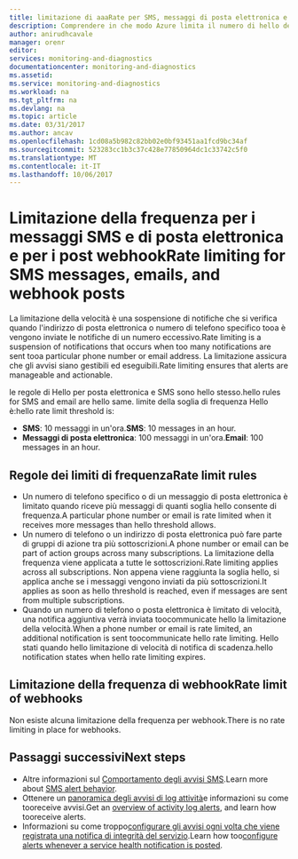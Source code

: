 ```yaml
---
title: limitazione di aaaRate per SMS, messaggi di posta elettronica e ai webhook | Documenti Microsoft
description: Comprendere in che modo Azure limita il numero di hello delle possibili notifiche SMS, posta elettronica o webhook da un gruppo di azioni.
author: anirudhcavale
manager: orenr
editor: 
services: monitoring-and-diagnostics
documentationcenter: monitoring-and-diagnostics
ms.assetid: 
ms.service: monitoring-and-diagnostics
ms.workload: na
ms.tgt_pltfrm: na
ms.devlang: na
ms.topic: article
ms.date: 03/31/2017
ms.author: ancav
ms.openlocfilehash: 1cd08a5b982c82bb02e0bf93451aa1fcd9bc34af
ms.sourcegitcommit: 523283cc1b3c37c428e77850964dc1c33742c5f0
ms.translationtype: MT
ms.contentlocale: it-IT
ms.lasthandoff: 10/06/2017
---
```

# <a name="rate-limiting-for-sms-messages-emails-and-webhook-posts"></a><span data-ttu-id="15212-103">Limitazione della frequenza per i messaggi SMS e di posta elettronica e per i post webhook</span><span class="sxs-lookup"><span data-stu-id="15212-103">Rate limiting for SMS messages, emails, and webhook posts</span></span>
<span data-ttu-id="15212-104">La limitazione della velocità è una sospensione di notifiche che si verifica quando l'indirizzo di posta elettronica o numero di telefono specifico tooa è vengono inviate le notifiche di un numero eccessivo.</span><span class="sxs-lookup"><span data-stu-id="15212-104">Rate limiting is a suspension of notifications that occurs when too many notifications are sent tooa particular phone number or email address.</span></span> <span data-ttu-id="15212-105">La limitazione assicura che gli avvisi siano gestibili ed eseguibili.</span><span class="sxs-lookup"><span data-stu-id="15212-105">Rate limiting ensures that alerts are manageable and actionable.</span></span>

<span data-ttu-id="15212-106">le regole di Hello per posta elettronica e SMS sono hello stesso.</span><span class="sxs-lookup"><span data-stu-id="15212-106">hello rules for SMS and email are hello same.</span></span> <span data-ttu-id="15212-107">limite della soglia di frequenza Hello è:</span><span class="sxs-lookup"><span data-stu-id="15212-107">hello rate limit threshold is:</span></span>

 - <span data-ttu-id="15212-108">**SMS**: 10 messaggi in un'ora.</span><span class="sxs-lookup"><span data-stu-id="15212-108">**SMS**: 10 messages in an hour.</span></span>
 - <span data-ttu-id="15212-109">**Messaggi di posta elettronica**: 100 messaggi in un'ora.</span><span class="sxs-lookup"><span data-stu-id="15212-109">**Email**: 100 messages in an hour.</span></span>

## <a name="rate-limit-rules"></a><span data-ttu-id="15212-110">Regole dei limiti di frequenza</span><span class="sxs-lookup"><span data-stu-id="15212-110">Rate limit rules</span></span>
- <span data-ttu-id="15212-111">Un numero di telefono specifico o di un messaggio di posta elettronica è limitato quando riceve più messaggi di quanti soglia hello consente di frequenza.</span><span class="sxs-lookup"><span data-stu-id="15212-111">A particular phone number or email is rate limited when it receives more messages than hello threshold allows.</span></span>
- <span data-ttu-id="15212-112">Un numero di telefono o un indirizzo di posta elettronica può fare parte di gruppi di azione tra più sottoscrizioni.</span><span class="sxs-lookup"><span data-stu-id="15212-112">A phone number or email can be part of action groups across many subscriptions.</span></span> <span data-ttu-id="15212-113">La limitazione della frequenza viene applicata a tutte le sottoscrizioni.</span><span class="sxs-lookup"><span data-stu-id="15212-113">Rate limiting applies across all subscriptions.</span></span> <span data-ttu-id="15212-114">Non appena viene raggiunta la soglia hello, si applica anche se i messaggi vengono inviati da più sottoscrizioni.</span><span class="sxs-lookup"><span data-stu-id="15212-114">It applies as soon as hello threshold is reached, even if messages are sent from multiple subscriptions.</span></span>  
- <span data-ttu-id="15212-115">Quando un numero di telefono o posta elettronica è limitato di velocità, una notifica aggiuntiva verrà inviata toocommunicate hello la limitazione della velocità.</span><span class="sxs-lookup"><span data-stu-id="15212-115">When a phone number or email is rate limited, an additional notification is sent toocommunicate hello rate limiting.</span></span> <span data-ttu-id="15212-116">Hello stati quando hello limitazione di velocità di notifica di scadenza.</span><span class="sxs-lookup"><span data-stu-id="15212-116">hello notification states when hello rate limiting expires.</span></span>

## <a name="rate-limit-of-webhooks"></a><span data-ttu-id="15212-117">Limitazione della frequenza di webhook</span><span class="sxs-lookup"><span data-stu-id="15212-117">Rate limit of webhooks</span></span> ##
<span data-ttu-id="15212-118">Non esiste alcuna limitazione della frequenza per webhook.</span><span class="sxs-lookup"><span data-stu-id="15212-118">There is no rate limiting in place for webhooks.</span></span>

## <a name="next-steps"></a><span data-ttu-id="15212-119">Passaggi successivi</span><span class="sxs-lookup"><span data-stu-id="15212-119">Next steps</span></span> ##
* <span data-ttu-id="15212-120">Altre informazioni sul [Comportamento degli avvisi SMS](monitoring-sms-alert-behavior.md).</span><span class="sxs-lookup"><span data-stu-id="15212-120">Learn more about [SMS alert behavior](monitoring-sms-alert-behavior.md).</span></span>
* <span data-ttu-id="15212-121">Ottenere un [panoramica degli avvisi di log attività](monitoring-overview-alerts.md)e informazioni su come tooreceive avvisi.</span><span class="sxs-lookup"><span data-stu-id="15212-121">Get an [overview of activity log alerts](monitoring-overview-alerts.md), and learn how tooreceive alerts.</span></span>  
* <span data-ttu-id="15212-122">Informazioni su come troppo[configurare gli avvisi ogni volta che viene registrata una notifica di integrità del servizio](monitoring-activity-log-alerts-on-service-notifications.md).</span><span class="sxs-lookup"><span data-stu-id="15212-122">Learn how too[configure alerts whenever a service health notification is posted](monitoring-activity-log-alerts-on-service-notifications.md).</span></span>
